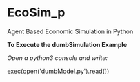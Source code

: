 # EcoSim_p
Agent Based Economic Simulation in Python


__To Execute the dumbSimulation Example__

_Open a python3 console and write:_

exec(open('dumbModel.py').read())
